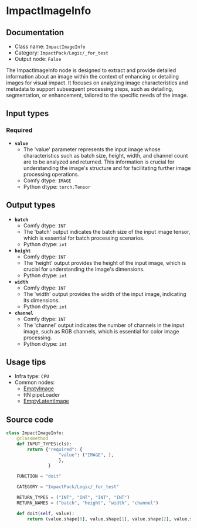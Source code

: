 # ImpactImageInfo
## Documentation
- Class name: `ImpactImageInfo`
- Category: `ImpactPack/Logic/_for_test`
- Output node: `False`

The ImpactImageInfo node is designed to extract and provide detailed information about an image within the context of enhancing or detailing images for visual impact. It focuses on analyzing image characteristics and metadata to support subsequent processing steps, such as detailing, segmentation, or enhancement, tailored to the specific needs of the image.
## Input types
### Required
- **`value`**
    - The 'value' parameter represents the input image whose characteristics such as batch size, height, width, and channel count are to be analyzed and returned. This information is crucial for understanding the image's structure and for facilitating further image processing operations.
    - Comfy dtype: `IMAGE`
    - Python dtype: `torch.Tensor`
## Output types
- **`batch`**
    - Comfy dtype: `INT`
    - The 'batch' output indicates the batch size of the input image tensor, which is essential for batch processing scenarios.
    - Python dtype: `int`
- **`height`**
    - Comfy dtype: `INT`
    - The 'height' output provides the height of the input image, which is crucial for understanding the image's dimensions.
    - Python dtype: `int`
- **`width`**
    - Comfy dtype: `INT`
    - The 'width' output provides the width of the input image, indicating its dimensions.
    - Python dtype: `int`
- **`channel`**
    - Comfy dtype: `INT`
    - The 'channel' output indicates the number of channels in the input image, such as RGB channels, which is essential for color image processing.
    - Python dtype: `int`
## Usage tips
- Infra type: `CPU`
- Common nodes:
    - [EmptyImage](../../Comfy/Nodes/EmptyImage.md)
    - ttN pipeLoader
    - [EmptyLatentImage](../../Comfy/Nodes/EmptyLatentImage.md)



## Source code
```python
class ImpactImageInfo:
    @classmethod
    def INPUT_TYPES(cls):
        return {"required": {
                    "value": ("IMAGE", ),
                    },
                }

    FUNCTION = "doit"

    CATEGORY = "ImpactPack/Logic/_for_test"

    RETURN_TYPES = ("INT", "INT", "INT", "INT")
    RETURN_NAMES = ("batch", "height", "width", "channel")

    def doit(self, value):
        return (value.shape[0], value.shape[1], value.shape[2], value.shape[3])

```

